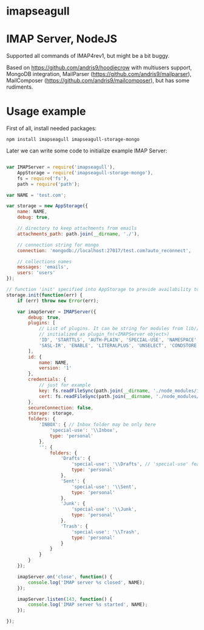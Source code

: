 imapseagull
===========

# IMAP Server, NodeJS

Supported all commands of IMAP4rev1, but might be a bit buggy.

Based on https://github.com/andris9/hoodiecrow with multiusers support, MongoDB integration, MailParser (https://github.com/andris9/mailparser), MailComposer (https://github.com/andris9/mailcomposer), but has some rudiments.

# Usage example

First of all, install needed packages:

```npm install imapseagull imapseagull-storage-mongo```

Later we can write some code to initialize example IMAP Server:

```js

var IMAPServer = require('imapseagull'),
    AppStorage = require('imapseagull-storage-mongo'),
    fs = require('fs'),
    path = require('path');

var NAME = 'test.com';

var storage = new AppStorage({
    name: NAME,
    debug: true,

    // directory to keep attachments from emails
    attachments_path: path.join(__dirname, './'),

    // connection string for mongo
    connection: 'mongodb://localhost:27017/test.com?auto_reconnect',

    // collections names
    messages: 'emails',
    users: 'users'
});

// function 'init' specified into AppStorage to provide availability to redefine it
storage.init(function(err) {
    if (err) throw new Error(err);

    var imapServer = IMAPServer({
        debug: true,
        plugins: [
            // List of plugins. It can be string for modules from lib//plugins/*.js or functions, that will be
            // initialized as plugin_fn(<IMAPServer object>)
            'ID', 'STARTTLS', 'AUTH-PLAIN', 'SPECIAL-USE', 'NAMESPACE', 'IDLE', /*'LOGINDISABLED',*/
            'SASL-IR', 'ENABLE', 'LITERALPLUS', 'UNSELECT', 'CONDSTORE'
        ],
        id: {
            name: NAME,
            version: '1'
        },
        credentials: {
            // just for example
            key: fs.readFileSync(path.join(__dirname, './node_modules/imapseagull/tests/server.crt')),
            cert: fs.readFileSync(path.join(__dirname, './node_modules/imapseagull/tests/server.key'))
        },
        secureConnection: false,
        storage: storage,
        folders: {
            'INBOX': { // Inbox folder may be only here
                'special-use': '\\Inbox',
                type: 'personal'
            },
            '': {
                folders: {
                    'Drafts': {
                        'special-use': '\\Drafts', // 'special-use' feature is in core of our IMAP implementation
                        type: 'personal'
                    },
                    'Sent': {
                        'special-use': '\\Sent',
                        type: 'personal'
                    },
                    'Junk': {
                        'special-use': '\\Junk',
                        type: 'personal'
                    },
                    'Trash': {
                        'special-use': '\\Trash',
                        type: 'personal'
                    }
                }
            }
        }
    });

    imapServer.on('close', function() {
        console.log('IMAP server %s closed', NAME);
    });

    imapServer.listen(143, function() {
        console.log('IMAP server %s started', NAME);
    });

});
```

